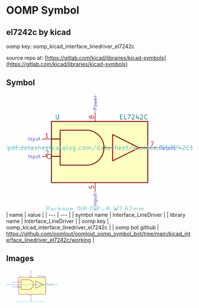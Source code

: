# OOMP Symbol  
## el7242c  by kicad  
  
oomp key: oomp_kicad_interface_linedriver_el7242c  
  
source repo at: [https://gitlab.com/kicad/libraries/kicad-symbols](https://gitlab.com/kicad/libraries/kicad-symbols)  
## Symbol  
  
[![working.png](working_600.png)](working.png)  
| name | value | 
| --- | --- | 
| symbol name | Interface_LineDriver | 
| library name | Interface_LineDriver | 
| oomp key | oomp_kicad_interface_linedriver_el7242c | 
| oomp bot github | https://github.com/oomlout/oomlout_oomp_symbol_bot/tree/main/kicad_interface_linedriver_el7242c/working | 
## Images  
  
[![working.png](working_140.png)](working.png)  
